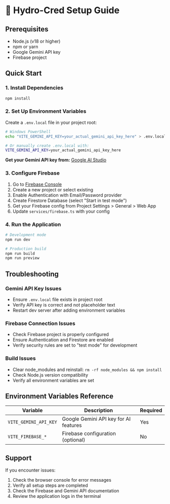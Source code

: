 # 🚀 Hydro-Cred Setup Guide

## Prerequisites
- Node.js (v18 or higher)
- npm or yarn
- Google Gemini API key
- Firebase project

## Quick Start

### 1. Install Dependencies
```bash
npm install
```

### 2. Set Up Environment Variables

Create a `.env.local` file in your project root:

```bash
# Windows PowerShell
echo "VITE_GEMINI_API_KEY=your_actual_gemini_api_key_here" > .env.local

# Or manually create .env.local with:
VITE_GEMINI_API_KEY=your_actual_gemini_api_key_here
```

**Get your Gemini API key from:** [Google AI Studio](https://aistudio.google.com/app/apikey)

### 3. Configure Firebase

1. Go to [Firebase Console](https://console.firebase.google.com/)
2. Create a new project or select existing
3. Enable Authentication with Email/Password provider
4. Create Firestore Database (select "Start in test mode")
5. Get your Firebase config from Project Settings > General > Web App
6. Update `services/firebase.ts` with your config

### 4. Run the Application

```bash
# Development mode
npm run dev

# Production build
npm run build
npm run preview
```

## Troubleshooting

### Gemini API Key Issues
- Ensure `.env.local` file exists in project root
- Verify API key is correct and not placeholder text
- Restart dev server after adding environment variables

### Firebase Connection Issues
- Check Firebase project is properly configured
- Ensure Authentication and Firestore are enabled
- Verify security rules are set to "test mode" for development

### Build Issues
- Clear node_modules and reinstall: `rm -rf node_modules && npm install`
- Check Node.js version compatibility
- Verify all environment variables are set

## Environment Variables Reference

| Variable | Description | Required |
|----------|-------------|----------|
| `VITE_GEMINI_API_KEY` | Google Gemini API key for AI features | Yes |
| `VITE_FIREBASE_*` | Firebase configuration (optional) | No |

## Support

If you encounter issues:
1. Check the browser console for error messages
2. Verify all setup steps are completed
3. Check the Firebase and Gemini API documentation
4. Review the application logs in the terminal
